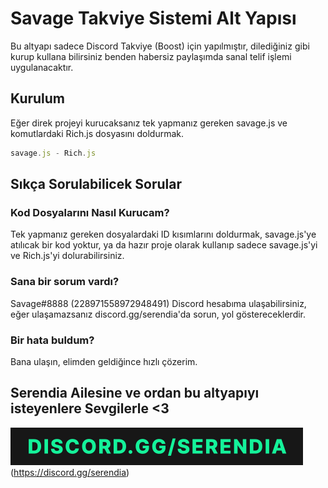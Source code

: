 # Savage Takviye Sistemi Alt Yapısı

Bu altyapı sadece Discord Takviye (Boost) için yapılmıştır, dilediğiniz gibi kurup kullana bilirsiniz benden habersiz paylaşımda sanal telif işlemi uygulanacaktır.

## Kurulum

Eğer direk projeyi kurucaksanız tek yapmanız gereken savage.js ve komutlardaki Rich.js dosyasını doldurmak.

```js
savage.js - Rich.js
```
## Sıkça Sorulabilicek Sorular


### Kod Dosyalarını Nasıl Kurucam?

Tek yapmanız gereken dosyalardaki ID kısımlarını doldurmak, savage.js'ye atılıcak bir kod yoktur, ya da hazır proje olarak kullanıp sadece savage.js'yi ve Rich.js'yi dolurabilirsiniz.

### Sana bir sorum vardı?

Savage#8888 (228971558972948491) Discord hesabıma ulaşabilirsiniz, eğer ulaşamazsanız discord.gg/serendia'da sorun, yol göstereceklerdir.

### Bir hata buldum?

Bana ulaşın, elimden geldiğince hızlı çözerim.

## Serendia Ailesine ve ordan bu altyapıyı isteyenlere Sevgilerle <3
![Serendia](standard_11.gif)(https://discord.gg/serendia)

